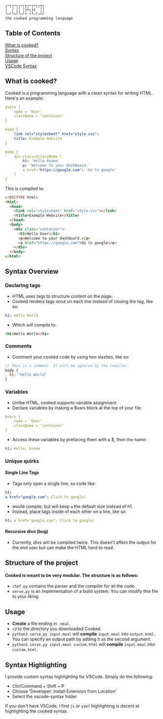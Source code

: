 ```
┌─┐┌─┐┌─┐┬┌─┌─┐┌┬┐
│  │ ││ │├┴┐├┤  ││
└─┘└─┘└─┘┴ ┴└─┘─┴┘
the cooked programming language
```
## Table of Contents
[What is cooked?](#what-is-cooked) \
[Syntax](#syntax-overview) \
[Structure of the project](#structure-of-the-project) \
[Usage](#usage) \
[VSCode Syntax](#syntax-highlighting)
## What is cooked?
Cooked is a programming language with a clean syntax for writing HTML. Here's an example:

```yaml
$vars {
    name = 'User'
    className = 'container'
}

head {
    link rel="stylesheet" href="style.css":
    title: Example Website
}

body {
    div class=$className [
        h1: 'Hello $name'
        p: 'Welcome to your dashboard.'
        a href='https://google.com': 'Go to google'
    ]
}
```
This is compiled to:
```html
<!DOCTYPE html>
<html>
  <head>
    <link rel="stylesheet" href="style.css"></link>
    <title>Example Website</title>
  </head>
  <body>
    <div class="container">
      <h1>Hello User</h1>
      <p>Welcome to your dashboard.</p>
      <a href="https://google.com">Go to google</a>
    </div>
  </body>
</html>
```

## Syntax Overview
### Declaring tags
- HTML uses tags to structure content on the page.
- Cooked renders tags once on each line instead of closing the tag, like so:
```yaml
h1: Hello World
```
- Which will compile to:
```html
<h1>Hello World</h1>
```
### Comments
- Comment your cooked code by using two slashes, like so:
```js
// This is a comment. It will be ignored by the compiler.
body {
  h1: "Hello World" 
}
```
### Variables
- Unlike HTML, cooked supports variable assignment. 
- Declare variables by making a $vars block at the top of your file.
```yaml
$vars {
    name = 'User'
    className = 'container'
}
```

- Access these variables by prefacing them with a $, then the name:
```yaml
h1: Hello, $name
```

### Unique quirks
#### Single Line Tags
- Tags only span a single line, so code like:
```yaml
h1:
a href="google.com": Click to google!
```
- would compile, but will keep `a` the default size instead of h1.
- Instead, place tags inside of each other on a line, like so:
```yaml
h1: a href="google.com": Click to google! 
```

#### Recursive divs (bug)
- Currently, divs will be compiled twice. This doesn't affect the output for the end user but can make the HTML hard to read.

## Structure of the project
#### Cooked is meant to be very modular. The structure is as follows:
- `chef.py` contains the parser and the compiler for all the code.
- `serve.py` is an implementation of a build system. You can modify this file to your liking. 

## Usage
- **Create** a file ending in `.meal`. 
- `cd` to the directory you downloaded Cooked.
- `python3 serve.py input.meal` will **compile** `input.meal` into `output.html`. 
You can specify an output path by adding it as the second argument:
- `python3 serve.py input.meal custom.html` will **compile** `input.meal` into `custom.html`. 

## Syntax Highlighting
I provide custom syntax highlighting for VSCode. Simply do the following:
- Ctrl/Command + Shift + P
- Choose 'Developer: Install Extension from Location'
- Select the vscode-syntax folder

If you don't have VSCode, I find `js` or `yaml` highlighting is decent at highlighting the cooked syntax.
